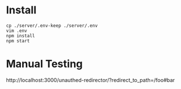 # Install

```sh-session
cp ./server/.env-keep ./server/.env
vim .env
npm install
npm start
```


# Manual Testing

http://localhost:3000/unauthed-redirector/?redirect_to_path=/foo#bar
